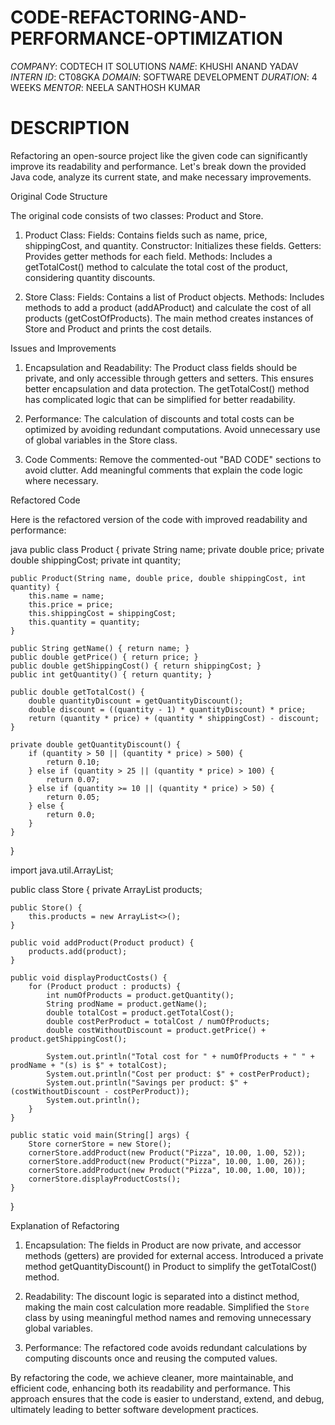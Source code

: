 # CODE-REFACTORING-AND-PERFORMANCE-OPTIMIZATION
*COMPANY*: CODTECH IT SOLUTIONS
*NAME*: KHUSHI ANAND YADAV
*INTERN ID*: CT08GKA
*DOMAIN*: SOFTWARE DEVELOPMENT
*DURATION*: 4 WEEKS
*MENTOR*: NEELA SANTHOSH KUMAR

# DESCRIPTION

Refactoring an open-source project like the given code can significantly improve its readability and performance. Let's break down the provided Java code, analyze its current state, and make necessary improvements.

 Original Code Structure

The original code consists of two classes: Product and Store.

1. Product Class:
    Fields: Contains fields such as name, price, shippingCost, and quantity.
    Constructor: Initializes these fields.
    Getters: Provides getter methods for each field.
    Methods: Includes a getTotalCost() method to calculate the total cost of the product, considering quantity discounts.

2. Store Class:
    Fields: Contains a list of Product objects.
    Methods: Includes methods to add a product (addAProduct) and calculate the cost of all products (getCostOfProducts). The main method creates instances of Store and Product and prints the cost details.

 Issues and Improvements

1. Encapsulation and Readability:
    The Product class fields should be private, and only accessible through getters and setters. This ensures better encapsulation and data protection.
    The getTotalCost() method has complicated logic that can be simplified for better readability.

2. Performance:
    The calculation of discounts and total costs can be optimized by avoiding redundant computations.
    Avoid unnecessary use of global variables in the Store class.

3. Code Comments:
    Remove the commented-out "BAD CODE" sections to avoid clutter.
    Add meaningful comments that explain the code logic where necessary.

 Refactored Code

Here is the refactored version of the code with improved readability and performance:

java
public class Product {
    private String name;
    private double price;
    private double shippingCost;
    private int quantity;

    public Product(String name, double price, double shippingCost, int quantity) {
        this.name = name;
        this.price = price;
        this.shippingCost = shippingCost;
        this.quantity = quantity;
    }

    public String getName() { return name; }
    public double getPrice() { return price; }
    public double getShippingCost() { return shippingCost; }
    public int getQuantity() { return quantity; }

    public double getTotalCost() {
        double quantityDiscount = getQuantityDiscount();
        double discount = ((quantity - 1) * quantityDiscount) * price;
        return (quantity * price) + (quantity * shippingCost) - discount;
    }

    private double getQuantityDiscount() {
        if (quantity > 50 || (quantity * price) > 500) {
            return 0.10;
        } else if (quantity > 25 || (quantity * price) > 100) {
            return 0.07;
        } else if (quantity >= 10 || (quantity * price) > 50) {
            return 0.05;
        } else {
            return 0.0;
        }
    }
}

import java.util.ArrayList;

public class Store {
    private ArrayList<Product> products;

    public Store() {
        this.products = new ArrayList<>();
    }

    public void addProduct(Product product) {
        products.add(product);
    }

    public void displayProductCosts() {
        for (Product product : products) {
            int numOfProducts = product.getQuantity();
            String prodName = product.getName();
            double totalCost = product.getTotalCost();
            double costPerProduct = totalCost / numOfProducts;
            double costWithoutDiscount = product.getPrice() + product.getShippingCost();

            System.out.println("Total cost for " + numOfProducts + " " + prodName + "(s) is $" + totalCost);
            System.out.println("Cost per product: $" + costPerProduct);
            System.out.println("Savings per product: $" + (costWithoutDiscount - costPerProduct));
            System.out.println();
        }
    }

    public static void main(String[] args) {
        Store cornerStore = new Store();
        cornerStore.addProduct(new Product("Pizza", 10.00, 1.00, 52));
        cornerStore.addProduct(new Product("Pizza", 10.00, 1.00, 26));
        cornerStore.addProduct(new Product("Pizza", 10.00, 1.00, 10));
        cornerStore.displayProductCosts();
    }
}


 Explanation of Refactoring

1. Encapsulation: 
    The fields in Product are now private, and accessor methods (getters) are provided for external access.
    Introduced a private method getQuantityDiscount() in Product to simplify the getTotalCost() method.

2. Readability:
    The discount logic is separated into a distinct method, making the main cost calculation more readable.
    Simplified the `Store` class by using meaningful method names and removing unnecessary global variables.

3. Performance:
    The refactored code avoids redundant calculations by computing discounts once and reusing the computed values.

By refactoring the code, we achieve cleaner, more maintainable, and efficient code, enhancing both its readability and performance. This approach ensures that the code is easier to understand, extend, and debug, ultimately leading to better software development practices.

